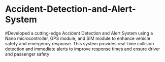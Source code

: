 # Accident-Detection-and-Alert-System
#Developed a cutting-edge Accident Detection and Alert System using a Nano microcontroller, GPS module,
and SIM module to enhance vehicle safety and emergency response. This system provides real-time collision detection and immediate alerts to improve response times and ensure driver and passenger safety


